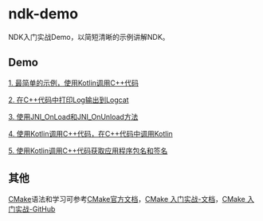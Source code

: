 # ndk-demo

NDK入门实战Demo，以简短清晰的示例讲解NDK。

## Demo

[1. 最简单的示例，使用Kotlin调用C++代码](https://github.com/kongpf8848/ndk-demo/tree/master/Demo1)

[2. 在C++代码中打印Log输出到Logcat](https://github.com/kongpf8848/ndk-demo/tree/master/Demo2)

[3. 使用JNI_OnLoad和JNI_OnUnload方法](https://github.com/kongpf8848/ndk-demo/tree/master/Demo3)

[4. 使用Kotlin调用C++代码，在C++代码中调用Kotlin](https://github.com/kongpf8848/ndk-demo/tree/master/Demo4)

[5. 使用Kotlin调用C++代码获取应用程序包名和签名](https://github.com/kongpf8848/ndk-demo/tree/master/Demo5)

## 其他
[CMake](https://cmake.org/)语法和学习可参考[CMake官方文档](https://cmake.org/documentation)，[CMake 入门实战-文档](https://www.hahack.com/codes/cmake)，[CMake 入门实战-GitHub](https://github.com/wzpan/cmake-demo)

